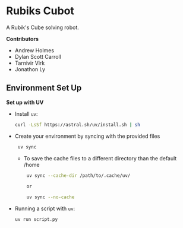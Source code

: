 # Rubiks Cubot

A Rubik's Cube solving robot.

**Contributors**
- Andrew Holmes
- Dylan Scott Carroll
- Tarnivir Virk
- Jonathon Ly

## Environment Set Up

**Set up with UV**

- Install `uv`:
   ```bash
   curl -LsSf https://astral.sh/uv/install.sh | sh
   ```

- Create your environment by syncing with the provided files
   ```bash
    uv sync
    ```
    - To save the cache files to a different directory than the default /home
       ```bash
        uv sync --cache-dir /path/to/.cache/uv/
        
        or

        uv sync --no-cache
        ```

- Running a script with `uv`:
    ```bash
    uv run script.py
    ```
